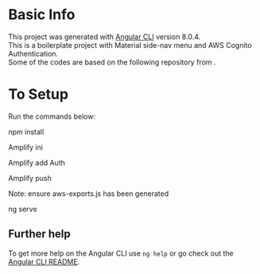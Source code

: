 # Basic Info

This project was generated with [Angular CLI](https://github.com/angular/angular-cli) version 8.0.4.<br/>
This is a boilerplate project with Material side-nav menu and AWS Cognito Authentication. <br />
Some of the codes are based on the following repository from .


# To Setup 
Run the commands below: <br/>

npm install <br/>

Amplify ini<br/>

Amplify add Auth<br/>

Amplify push<br/>

Note: ensure aws-exports.js has been generated<br/>

ng serve<br/>

## Further help

To get more help on the Angular CLI use `ng help` or go check out the [Angular CLI README](https://github.com/angular/angular-cli/blob/master/README.md).
